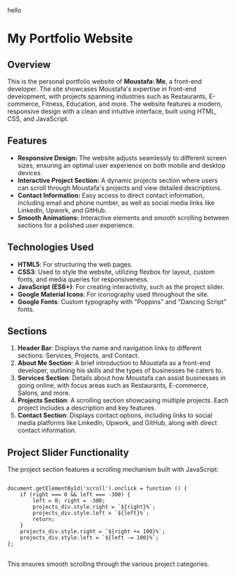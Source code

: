 hello
<h1>My Portfolio Website</h1>

<h2>Overview</h2>
<p>
    This is the personal portfolio website of <strong>Moustafa: Me</strong>, a front-end developer. The site showcases Moustafa's expertise in front-end development, 
    with projects spanning industries such as Restaurants, E-commerce, Fitness, Education, and more. 
    The website features a modern, responsive design with a clean and intuitive interface, built using HTML, CSS, and JavaScript.
</p>

<h2>Features</h2>
<ul>
    <li><strong>Responsive Design:</strong> The website adjusts seamlessly to different screen sizes, ensuring an optimal user experience on both mobile and desktop devices.</li>
    <li><strong>Interactive Project Section:</strong> A dynamic projects section where users can scroll through Moustafa's projects and view detailed descriptions.</li>
    <li><strong>Contact Information:</strong> Easy access to direct contact information, including email and phone number, as well as social media links like LinkedIn, Upwork, and GitHub.</li>
    <li><strong>Smooth Animations:</strong> Interactive elements and smooth scrolling between sections for a polished user experience.</li>
</ul>

<h2>Technologies Used</h2>
<ul>
    <li><strong>HTML5</strong>: For structuring the web pages.</li>
    <li><strong>CSS3</strong>: Used to style the website, utilizing flexbox for layout, custom fonts, and media queries for responsiveness.</li>
    <li><strong>JavaScript (ES6+)</strong>: For creating interactivity, such as the project slider.</li>
    <li><strong>Google Material Icons</strong>: For iconography used throughout the site.</li>
    <li><strong>Google Fonts</strong>: Custom typography with "Poppins" and "Dancing Script" fonts.</li>
</ul>

<h2>Sections</h2>
<ol>
    <li><strong>Header Bar</strong>: Displays the name and navigation links to different sections: Services, Projects, and Contact.</li>
    <li><strong>About Me Section</strong>: A brief introduction to Moustafa as a front-end developer, outlining his skills and the types of businesses he caters to.</li>
    <li><strong>Services Section</strong>: Details about how Moustafa can assist businesses in going online, with focus areas such as Restaurants, E-commerce, Salons, and more.</li>
    <li><strong>Projects Section</strong>: A scrolling section showcasing multiple projects. Each project includes a description and key features.</li>
    <li><strong>Contact Section</strong>: Displays contact options, including links to social media platforms like LinkedIn, Upwork, and GitHub, along with direct contact information.</li>
</ol>

<h2>Project Slider Functionality</h2>
<p>
    The project section features a scrolling mechanism built with JavaScript:
</p>
<pre>
<code>
document.getElementById('scroll').onclick = function () {
    if (right === 0 && left === -300) {
        left = 0; right = -300;
        projects_div.style.right = `${right}%`;
        projects_div.style.left = `${left}%`;
        return;
    }
    projects_div.style.right = `${right += 100}%`;
    projects_div.style.left = `${left -= 100}%`;
};
</code>
</pre>
<p>
    This ensures smooth scrolling through the various project categories.
</p>

